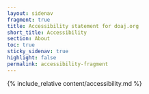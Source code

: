 ```yaml
---
layout: sidenav
fragment: true
title: Accessibility statement for doaj.org
short_title: Accessibility
section: About
toc: true
sticky_sidenav: true
highlight: false
permalink: accessibility-fragment
---
```


{% include_relative content/accessibility.md %}
